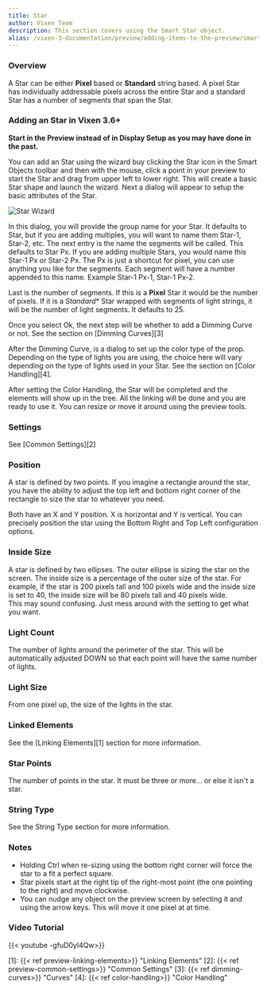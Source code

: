```yaml
---
title: Star
author: Vixen Team
description: This section covers using the Smart Star object.
alias: /vixen-3-documentation/preview/adding-items-to-the-preview/smart-objects/star
---
```

### Overview

A Star can be either **Pixel** based or **Standard** string based. A pixel Star has individually addressable pixels across the entire Star and a standard Star has a number of segments that span the Star.

### Adding an Star in Vixen 3.6+

**Start in the Preview instead of in Display Setup as you may have done in the past.**

You can add an Star using the wizard buy clicking the Star icon in the Smart Objects toolbar and then with the mouse, click a point in your preview to start the Star and drag from upper left to lower right. This will create a basic Star shape and launch the wizard. Next a dialog will appear to setup the basic attributes of the Star.

![Star Wizard](/images/docs/usage/preview/smart-shapes/star/star-setup.png)

In this dialog, you will provide the group name for your Star. It defaults to Star, but if you are adding multiples, you will want to name them Star-1, Star-2, etc. The next entry is the name the segments will be called. This defaults to Star Px. If you are adding multiple Stars, you would name this Star-1 Px or Star-2 Px. The Px is just a shortcut for pixel, you can use anything you like for the segments. Each segment will have a number appended to this name. Example Star-1 Px-1, Star-1 Px-2.

Last is the number of segments. If this is a **Pixel** Star it would be the number of pixels. If it is a *Standard** Star wrapped with segments of light strings, it will be the number of light segments. It defaults to 25.

Once you select Ok, the next step will be whether to add a Dimming Curve or not. See the section on [Dimming Curves][3]

After the Dimming Curve, is a dialog to set up the color type of the prop. Depending on the type of lights you are using, the choice here will vary depending on the type of lights used in your Star. See the section on [Color Handling][4].

After setting the Color Handling, the Star will be completed and the elements will show up in the tree. All the linking will be done and you are ready to use it. You can resize or move it around using the preview tools.

### Settings

See [Common Settings][2]

### Position

A star is defined by two points. If you imagine a rectangle around the star, you have the ability to adjust the top left and bottom right corner of the rectangle to size the star to whatever you need.

Both have an X and Y position. X is horizontal and Y is vertical. You can precisely position the star using the Bottom Right and Top Left configuration options.

### Inside Size

A star is defined by two ellipses. The outer ellipse is sizing the star on the screen. The inside size is a percentage of the outer size of the star. For example, if the star is 200 pixels tall and 100 pixels wide and the inside size is set to 40, the inside size will be 80 pixels tall and 40 pixels wide.  
This may sound confusing. Just mess around with the setting to get what you want.

### Light Count

The number of lights around the perimeter of the star. This will be automatically adjusted DOWN so that each point will have the same number of lights.

### Light Size

From one pixel up, the size of the lights in the star.

### Linked Elements

See the [Linking Elements][1] section for more information.

### Star Points

The number of points in the star. It must be three or more... or else it isn't a star.

### String Type

See the String Type section for more information.

### Notes

* Holding Ctrl when re-sizing using the bottom right corner will force the star to a fit a perfect square.
* Star pixels start at the right tip of the right-most point (the one pointing to the right) and move clockwise.
* You can nudge any object on the preview screen by selecting it and using the arrow keys. This will move it one pixel at at time.

### Video Tutorial

{{< youtube -gfuD0yl4Qw>}}

[1]: {{< ref preview-linking-elements>}} "Linking Elements"
[2]: {{< ref preview-common-settings>}} "Common Settings"
[3]: {{< ref dimming-curves>}} "Curves"
[4]: {{< ref color-handling>}} "Color Handling"
